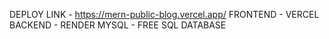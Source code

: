 DEPLOY LINK - https://mern-public-blog.vercel.app/
FRONTEND - VERCEL
BACKEND - RENDER
MYSQL - FREE SQL DATABASE

